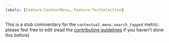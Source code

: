 ```yaml
---
labels: [Feature:ContextMenu, Feature:TextSelection]
---
```


This is a stub commentary for the `contextual_menu.search_tapped` metric: please feel free to edit (read the
[contributing guidelines](https://github.com/mozilla/glean-annotations/blob/main/CONTRIBUTING.md)
if you haven't done this before)
